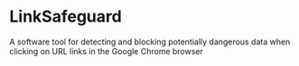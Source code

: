 # LinkSafeguard
A software tool for detecting and blocking potentially dangerous data when clicking on URL links in the Google Chrome browser
